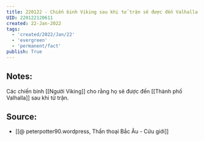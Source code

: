 ```yaml
---
title: 220122 - Chiến binh Viking sau khi tử trận sẽ được đến Valhalla
UID: 220122120611
created: 22-Jan-2022
tags:
  - 'created/2022/Jan/22'
  - 'evergreen'
  - 'permanent/fact'
publish: True
---
```

## Notes:
Các chiến binh [[Người Viking]] cho rằng họ sẽ được đến [[Thành phố Valhalla]] sau khi tử trận.

## Source:
- [[@ peterpotter90.wordpress, Thần thoại Bắc Âu - Cửu giới]]


